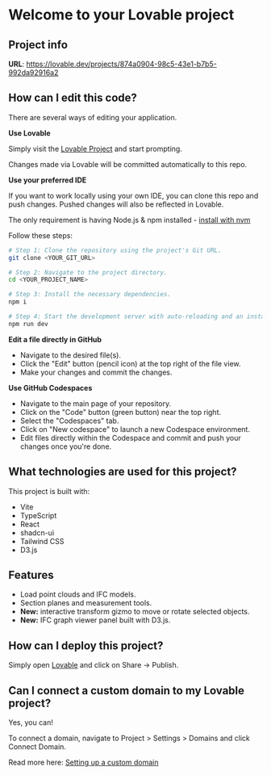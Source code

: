 # Welcome to your Lovable project

## Project info

**URL**: https://lovable.dev/projects/874a0904-98c5-43e1-b7b5-992da92916a2

## How can I edit this code?

There are several ways of editing your application.

**Use Lovable**

Simply visit the [Lovable Project](https://lovable.dev/projects/874a0904-98c5-43e1-b7b5-992da92916a2) and start prompting.

Changes made via Lovable will be committed automatically to this repo.

**Use your preferred IDE**

If you want to work locally using your own IDE, you can clone this repo and push changes. Pushed changes will also be reflected in Lovable.

The only requirement is having Node.js & npm installed - [install with nvm](https://github.com/nvm-sh/nvm#installing-and-updating)

Follow these steps:

```sh
# Step 1: Clone the repository using the project's Git URL.
git clone <YOUR_GIT_URL>

# Step 2: Navigate to the project directory.
cd <YOUR_PROJECT_NAME>

# Step 3: Install the necessary dependencies.
npm i

# Step 4: Start the development server with auto-reloading and an instant preview.
npm run dev
```

**Edit a file directly in GitHub**

- Navigate to the desired file(s).
- Click the "Edit" button (pencil icon) at the top right of the file view.
- Make your changes and commit the changes.

**Use GitHub Codespaces**

- Navigate to the main page of your repository.
- Click on the "Code" button (green button) near the top right.
- Select the "Codespaces" tab.
- Click on "New codespace" to launch a new Codespace environment.
- Edit files directly within the Codespace and commit and push your changes once you're done.

## What technologies are used for this project?

This project is built with:

- Vite
- TypeScript
- React
- shadcn-ui
- Tailwind CSS
- D3.js

## Features

- Load point clouds and IFC models.
- Section planes and measurement tools.
- **New:** interactive transform gizmo to move or rotate selected objects.
- **New:** IFC graph viewer panel built with D3.js.

## How can I deploy this project?

Simply open [Lovable](https://lovable.dev/projects/874a0904-98c5-43e1-b7b5-992da92916a2) and click on Share -> Publish.

## Can I connect a custom domain to my Lovable project?

Yes, you can!

To connect a domain, navigate to Project > Settings > Domains and click Connect Domain.

Read more here: [Setting up a custom domain](https://docs.lovable.dev/tips-tricks/custom-domain#step-by-step-guide)
